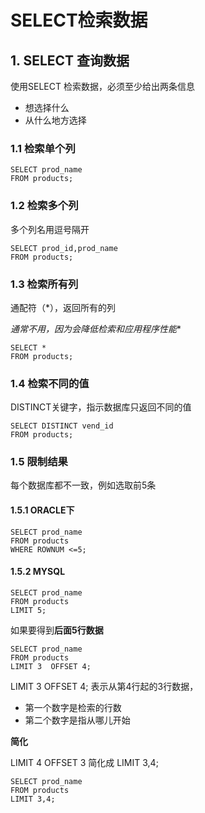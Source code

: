 # SELECT检索数据

## 1. SELECT 查询数据

使用SELECT 检索数据，必须至少给出两条信息

- 想选择什么
- 从什么地方选择

### 1.1 检索单个列

```
SELECT prod_name 
FROM products;
```

### 1.2 检索多个列

多个列名用逗号隔开

```
SELECT prod_id,prod_name 
FROM products;
```

### 1.3 检索所有列

通配符（*），返回所有的列

**通常不用*，因为会降低检索和应用程序性能**

```
SELECT * 
FROM products;
```

### 1.4 检索不同的值

DISTINCT关键字，指示数据库只返回不同的值

```
SELECT DISTINCT vend_id 
FROM products;
```

### 1.5 限制结果

每个数据库都不一致，例如选取前5条

#### 1.5.1 ORACLE下

```
SELECT prod_name 
FROM products 
WHERE ROWNUM <=5;
```

#### 1.5.2 MYSQL

```
SELECT prod_name 
FROM products 
LIMIT 5;
```

如果要得到**后面5行数据**

```
SELECT prod_name 
FROM products
LIMIT 3  OFFSET 4;
```

LIMIT 3  OFFSET 4; 表示从第4行起的3行数据，

- 第一个数字是检索的行数
- 第二个数字是指从哪儿开始

**简化**

LIMIT 4  OFFSET 3 简化成 LIMIT 3,4;

```
SELECT prod_name 
FROM products 
LIMIT 3,4;
```

